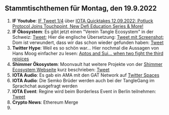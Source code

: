 ## Stammtischthemen für Montag, den 19.9.2022

1. **IF Youtube**: [IF Tweet 1/4](https://twitter.com/iota/status/1569249577219330054?s=20&t=iUPnLNmJEF7i-4n6CTdP5g) über [IOTA Quicktakes 12.09.2022: Potluck Protocol Joins Touchpoint, New Defi Education Series & More!](https://www.youtube.com/watch?v=ZwyTP5bvpAw)
2. **IF Ökosystem**: Es gibt jetzt einen "Verein Tangle Ecosystem" in der Schweiz: [Tweet](https://twitter.com/GM__INV/status/1569542003582435334?s=20&t=iUPnLNmJEF7i-4n6CTdP5g); Hier die englische Übersetzung: [Tweet mit Screenshot](https://twitter.com/Vrom14286662/status/1569620599697195009?s=20&t=ws6Zr_mGtzl_ryLi-WcNpw); Dom ist verwundert, dass wir das schon wieder gefunden haben: [Tweet](https://twitter.com/DomSchiener/status/1569584287258935298?s=20&t=ws6Zr_mGtzl_ryLi-WcNpw)
3. **Twitter Hype**: Weil es so schön war... Hier nochmal die Aussagen von Hans Moog einfacher zu lesen: [Aptos and Sui... when two fight the third rejoices](https://threadreaderapp.com/thread/1569154646320599043.html)
4. **Shimmer Ökosystem**: Moonvault hat weitere Projekte von der [Shimmer Ecosystem Webseite](https://shimmer.network/ecosystem) kurz beschrieben: [Tweet](https://twitter.com/Moon_Vault_News/status/1569568983850041345?s=20&t=ws6Zr_mGtzl_ryLi-WcNpw)
5. **IOTA Audio**: Es gab ein AMA mit den GAT Network auf [Twitter Spaces](https://twitter.com/gat_network/status/1568161823165145088?s=20&t=ws6Zr_mGtzl_ryLi-WcNpw)
6. **IOTA Audio**: Die Semko Brüder werden auch bei der TangleGang im Sprachchat ausgefragt werden
7. **IOTA Event**: Regine wird beim Borderless Event in Berlin teilnehmen: [Tweet](https://twitter.com/EventBorderless/status/1569340377462673410?s=20&t=ws6Zr_mGtzl_ryLi-WcNpw)
8. **Crypto News**: Ethereum Merge
9. 


